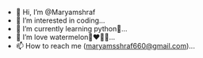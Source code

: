 - 👋 Hi, I’m @Maryamshraf
- 👀 I’m interested in coding...
- 🌱 I’m currently learning python🐍...
- 💞️ I’m love watermelon🍉❤️🤏🏻...
- 📫 How to reach me (maryamsshraf660@gmail.com)...

<!---
Maryamshraf/Maryamshraf is a ✨ special ✨ repository because its `README.md` (this file) appears on your GitHub profile.
You can click the Preview link to take a look at your changes.
--->
